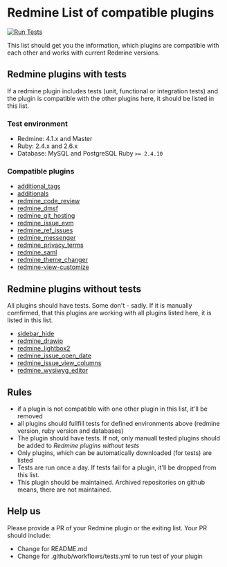 # Redmine List of compatible plugins

[![Run Tests](../../workflows/Tests/badge.svg)](../../actions?query=workflow%3ATests)

This list should get you the information, which plugins are compatible with each other and works with current Redmine versions.

## Redmine plugins with tests

If a redmine plugin includes tests (unit, functional or integration tests) and the plugin is compatible with the other plugins here, it should be listed in this list.

### Test environment

- Redmine: 4.1.x and Master
- Ruby: 2.4.x and 2.6.x
- Database: MySQL and PostgreSQL  Ruby `>= 2.4.10`

### Compatible plugins

- [additional_tags](https://github.com/AlphaNodes/additional_tags)
- [additionals](https://github.com/AlphaNodes/additionals)
- [redmine_code_review](https://github.com/haru/redmine_code_review)
- [redmine_dmsf](https://github.com/danmunn/redmine_dmsf)
- [redmine_git_hosting](https://github.com/jbox-web/redmine_git_hosting)
- [redmine_issue_evm](https://github.com/momibun926/redmine_issue_evm)
- [redmine_ref_issues](https://github.com/AlphaNodes/redmine_ref_issues)
- [redmine_messenger](https://github.com/alphanodes/redmine_messenger)
- [redmine_privacy_terms](https://github.com/AlphaNodes/redmine_privacy_terms)
- [redmine_saml](https://github.com/AlphaNodes/redmine_saml)
- [redmine_theme_changer](https://github.com/haru/redmine_theme_changer)
- [redmine-view-customize](https://github.com/onozaty/redmine-view-customize)

## Redmine plugins without tests

All plugins should have tests. Some don't - sadly. If it is manually comfirmed, that this plugins are working with all plugins listed here, it is listed in this list.

- [sidebar_hide](https://gitlab.com/bdemirkir/sidebar_hide)
- [redmine_drawio](https://github.com/mikitex70/redmine_drawio)
- [redmine_lightbox2](https://github.com/paginagmbh/redmine_lightbox2)
- [redmine_issue_open_date](https://github.com/southbridgeio/redmine_issue_open_date)
- [redmine_issue_view_columns](https://github.com/kenan3008/redmine_issue_view_columns)
- [redmine_wysiwyg_editor](https://github.com/taqueci/redmine_wysiwyg_editor)


## Rules

- if a plugin is not compatible with one other plugin in this list, it'll be removed
- all plugins should fullfill tests for defined environments above (redmine version, ruby version and databases)
- The plugin should have tests. If not, only manuall tested plugins should be added to _Redmine plugins without tests_
- Only plugins, which can be automatically downloaded (for tests) are listed
- Tests are run once a day. If tests fail for a plugin, it'll be dropped from this list.
- This plugin should be maintained. Archived repositories on github means, there are not maintained.

## Help us

Please provide a PR of your Redmine plugin or the exiting list.
Your PR should include:

- Change for README.md
- Change for .github/workflows/tests.yml to run test of your plugin
